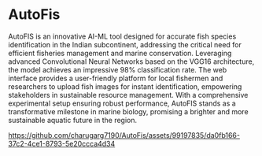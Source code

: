 # AutoFis

AutoFIS is an innovative AI-ML tool designed for accurate fish species identification in the Indian subcontinent, addressing the critical need for efficient fisheries management and marine conservation. Leveraging advanced Convolutional Neural Networks based on the VGG16 architecture, the model achieves an impressive 98% classification rate. The web interface provides a user-friendly platform for local fishermen and researchers to upload fish images for instant identification, empowering stakeholders in sustainable resource management. With a comprehensive experimental setup ensuring robust performance, AutoFIS stands as a transformative milestone in marine biology, promising a brighter and more sustainable aquatic future in the region.


https://github.com/charugarg7190/AutoFis/assets/99197835/da0fb166-37c2-4ce1-8793-5e20ccca4d34





